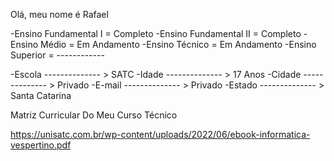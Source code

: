 Olá, meu nome é Rafael 

-Ensino Fundamental I  = Completo
-Ensino Fundamental II = Completo
-Ensino Médio          = Em Andamento
-Ensino Técnico        = Em Andamento
-Ensino Superior       = ------------

-Escola -------------- > SATC
-Idade  -------------- > 17 Anos
-Cidade -------------- > Privado
-E-mail -------------- > Privado
-Estado -------------- > Santa Catarina


Matriz Curricular Do Meu Curso Técnico

https://unisatc.com.br/wp-content/uploads/2022/06/ebook-informatica-vespertino.pdf
